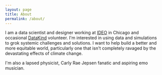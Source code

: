 ```yaml
---
layout: page
title: About
permalink: /about/
---
```


I am a data scientist and designer working at [IDEO](https://www.ideo.com) in Chicago and occasional [DataKind](https://www.datakind.org) volunteer. I'm interested in using data and simulations to grok systemic challenges and solutions. I want to help build a better and more equitable world, particularly one that isn't completely ravaged by the devastating effects of climate change. 

I'm also a lapsed physicist, Carly Rae Jepsen fanatic and aspiring emo musician.